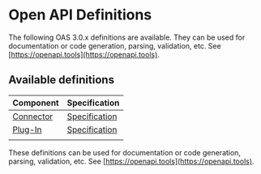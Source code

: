 # Open API Definitions

The following OAS 3.0.x definitions are available. They can be used for documentation or code generation, parsing, validation, etc. See [https://openapi.tools](https://openapi.tools).


## Available definitions
| Component                               | Specification                                                                                                                                                         |
|-----------------------------------------|-----------------------------------------------------------------------------------------------------------------------------------------------------------------------|
| [Connector](/architecture/connector.md) | [Specification](https://redocly.github.io/redoc/?url=https://raw.githubusercontent.com/DigitaleDeltaOrg/C-API-api/main/open-api-definitions/connector/connector.json) |
| [Plug-In](/architecture/plug-in.md)     | [Specification](https://redocly.github.io/redoc/?url=https://raw.githubusercontent.com/DigitaleDeltaOrg/C-API-api/main/open-api-definitions/plug-in/plug-in.json)     |
                                                                                                         |

These definitions can be used for documentation or code generation, parsing, validation, etc. See [https://openapi.tools](https://openapi.tools).
